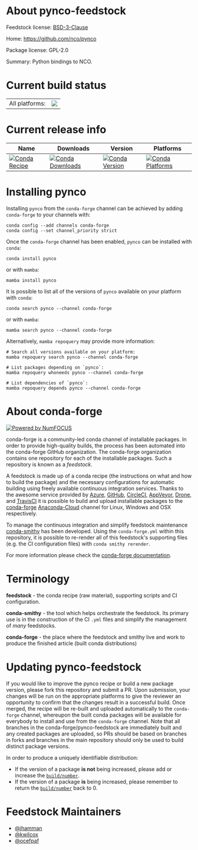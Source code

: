 About pynco-feedstock
=====================

Feedstock license: [BSD-3-Clause](https://github.com/conda-forge/pynco-feedstock/blob/main/LICENSE.txt)

Home: https://github.com/nco/pynco

Package license: GPL-2.0

Summary: Python bindings to NCO.

Current build status
====================


<table><tr><td>All platforms:</td>
    <td>
      <a href="https://dev.azure.com/conda-forge/feedstock-builds/_build/latest?definitionId=4720&branchName=main">
        <img src="https://dev.azure.com/conda-forge/feedstock-builds/_apis/build/status/pynco-feedstock?branchName=main">
      </a>
    </td>
  </tr>
</table>

Current release info
====================

| Name | Downloads | Version | Platforms |
| --- | --- | --- | --- |
| [![Conda Recipe](https://img.shields.io/badge/recipe-pynco-green.svg)](https://anaconda.org/conda-forge/pynco) | [![Conda Downloads](https://img.shields.io/conda/dn/conda-forge/pynco.svg)](https://anaconda.org/conda-forge/pynco) | [![Conda Version](https://img.shields.io/conda/vn/conda-forge/pynco.svg)](https://anaconda.org/conda-forge/pynco) | [![Conda Platforms](https://img.shields.io/conda/pn/conda-forge/pynco.svg)](https://anaconda.org/conda-forge/pynco) |

Installing pynco
================

Installing `pynco` from the `conda-forge` channel can be achieved by adding `conda-forge` to your channels with:

```
conda config --add channels conda-forge
conda config --set channel_priority strict
```

Once the `conda-forge` channel has been enabled, `pynco` can be installed with `conda`:

```
conda install pynco
```

or with `mamba`:

```
mamba install pynco
```

It is possible to list all of the versions of `pynco` available on your platform with `conda`:

```
conda search pynco --channel conda-forge
```

or with `mamba`:

```
mamba search pynco --channel conda-forge
```

Alternatively, `mamba repoquery` may provide more information:

```
# Search all versions available on your platform:
mamba repoquery search pynco --channel conda-forge

# List packages depending on `pynco`:
mamba repoquery whoneeds pynco --channel conda-forge

# List dependencies of `pynco`:
mamba repoquery depends pynco --channel conda-forge
```


About conda-forge
=================

[![Powered by
NumFOCUS](https://img.shields.io/badge/powered%20by-NumFOCUS-orange.svg?style=flat&colorA=E1523D&colorB=007D8A)](https://numfocus.org)

conda-forge is a community-led conda channel of installable packages.
In order to provide high-quality builds, the process has been automated into the
conda-forge GitHub organization. The conda-forge organization contains one repository
for each of the installable packages. Such a repository is known as a *feedstock*.

A feedstock is made up of a conda recipe (the instructions on what and how to build
the package) and the necessary configurations for automatic building using freely
available continuous integration services. Thanks to the awesome service provided by
[Azure](https://azure.microsoft.com/en-us/services/devops/), [GitHub](https://github.com/),
[CircleCI](https://circleci.com/), [AppVeyor](https://www.appveyor.com/),
[Drone](https://cloud.drone.io/welcome), and [TravisCI](https://travis-ci.com/)
it is possible to build and upload installable packages to the
[conda-forge](https://anaconda.org/conda-forge) [Anaconda-Cloud](https://anaconda.org/)
channel for Linux, Windows and OSX respectively.

To manage the continuous integration and simplify feedstock maintenance
[conda-smithy](https://github.com/conda-forge/conda-smithy) has been developed.
Using the ``conda-forge.yml`` within this repository, it is possible to re-render all of
this feedstock's supporting files (e.g. the CI configuration files) with ``conda smithy rerender``.

For more information please check the [conda-forge documentation](https://conda-forge.org/docs/).

Terminology
===========

**feedstock** - the conda recipe (raw material), supporting scripts and CI configuration.

**conda-smithy** - the tool which helps orchestrate the feedstock.
                   Its primary use is in the construction of the CI ``.yml`` files
                   and simplify the management of *many* feedstocks.

**conda-forge** - the place where the feedstock and smithy live and work to
                  produce the finished article (built conda distributions)


Updating pynco-feedstock
========================

If you would like to improve the pynco recipe or build a new
package version, please fork this repository and submit a PR. Upon submission,
your changes will be run on the appropriate platforms to give the reviewer an
opportunity to confirm that the changes result in a successful build. Once
merged, the recipe will be re-built and uploaded automatically to the
`conda-forge` channel, whereupon the built conda packages will be available for
everybody to install and use from the `conda-forge` channel.
Note that all branches in the conda-forge/pynco-feedstock are
immediately built and any created packages are uploaded, so PRs should be based
on branches in forks and branches in the main repository should only be used to
build distinct package versions.

In order to produce a uniquely identifiable distribution:
 * If the version of a package **is not** being increased, please add or increase
   the [``build/number``](https://docs.conda.io/projects/conda-build/en/latest/resources/define-metadata.html#build-number-and-string).
 * If the version of a package **is** being increased, please remember to return
   the [``build/number``](https://docs.conda.io/projects/conda-build/en/latest/resources/define-metadata.html#build-number-and-string)
   back to 0.

Feedstock Maintainers
=====================

* [@jhamman](https://github.com/jhamman/)
* [@kwilcox](https://github.com/kwilcox/)
* [@ocefpaf](https://github.com/ocefpaf/)

